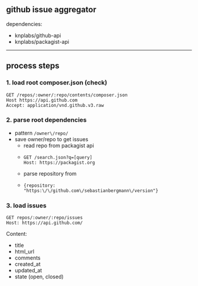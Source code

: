 github issue aggregator
---
dependencies:
- knplabs/github-api 
- knplabs/packagist-api
---

## process steps
### 1. load root composer.json (check)

    GET /repos/:owner/:repo/contents/composer.json
    Host https://api.github.com
    Accept: application/vnd.github.v3.raw

### 2. parse root dependencies
- pattern `/owner\/repo/`
- save owner/repo to get issues
  - read repo from packagist api
  -     GET /search.json?q=[query]
        Host: https://packagist.org
  - parse repository from 
  -     {repository: "https:\/\/github.com\/sebastianbergmann\/version"}

### 3. load issues

    GET repos/:owner/:repo/issues
    Host: https://api.github.com/

Content:
- title
- html_url
- comments
- created_at
- updated_at
- state (open, closed)
